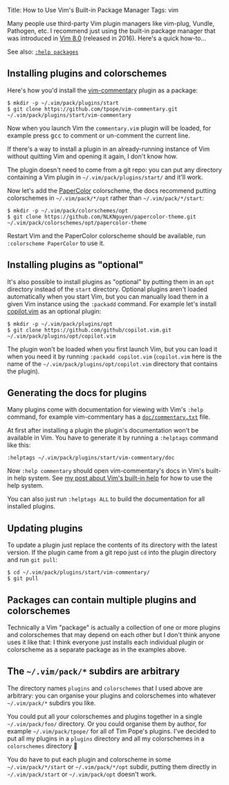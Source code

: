 Title: How to Use Vim's Built-in Package Manager
Tags: vim

Many people use third-party Vim plugin managers like vim-plug, Vundle, Pathogen, etc.
I recommend just using the built-in package manager that was introduced in
[Vim 8.0](https://vimhelp.org/version8.txt.html) (released in 2016).
Here's a quick how-to...

See also: [`:help packages`](https://vimhelp.org/repeat.txt.html#packages)

Installing plugins and colorschemes
-----------------------------------

Here's how you'd install the [vim-commentary](https://github.com/tpope/vim-commentary)
plugin as a package:

```terminal
$ mkdir -p ~/.vim/pack/plugins/start
$ git clone https://github.com/tpope/vim-commentary.git ~/.vim/pack/plugins/start/vim-commentary
```

Now when you launch Vim the `commentary.vim` plugin will be loaded,
for example press <kbd>gcc</kbd> to comment or un-comment the current line.

If there's a way to install a plugin in an already-running instance of Vim
without quitting Vim and opening it again, I don't know how.

The plugin doesn't need to come from a git repo:
you can put any directory containing a Vim plugin in `~/.vim/pack/plugins/start/`
and it'll work.

Now let's add the [PaperColor](https://github.com/NLKNguyen/papercolor-theme) colorscheme,
the docs recommend putting colorschemes in `~/.vim/pack/*/opt` rather than
`~/.vim/pack/*/start`:

```terminal
$ mkdir -p ~/.vim/pack/colorschemes/opt
$ git clone https://github.com/NLKNguyen/papercolor-theme.git ~/.vim/pack/colorschemes/opt/papercolor-theme
```

Restart Vim and the PaperColor colorscheme should be available,
run `:colorscheme PaperColor` to use it.

Installing plugins as "optional"
--------------------------------

It's also possible to install plugins as "optional" by putting them in an `opt`
directory instead of the `start` directory. Optional plugins aren't loaded
automatically when you start Vim, but you can manually load them in a given Vim
instance using the `:packadd` command. For example let's install
[copilot.vim](https://github.com/github/copilot.vim) as an optional plugin:

```terminal
$ mkdir -p ~/.vim/pack/plugins/opt
$ git clone https://github.com/github/copilot.vim.git ~/.vim/pack/plugins/opt/copilot.vim
```

The plugin won't be loaded when you first launch Vim,
but you can load it when you need it by running `:packadd copilot.vim`
(`copilot.vim` here is the name of the `~/.vim/pack/plugins/opt/copilot.vim`
directory that contains the plugin).

Generating the docs for plugins
-------------------------------

Many plugins come with documentation for viewing with Vim's `:help` command,
for example vim-commentary has a [`doc/commentary.txt`](https://github.com/tpope/vim-commentary/blob/master/doc/commentary.txt)
file.

At first after installing a plugin the plugin's documentation won't be available
in Vim. You have to generate it by running a `:helptags` command like this:

```
:helptags ~/.vim/pack/plugins/start/vim-commentary/doc
```

Now `:help commentary` should open vim-commentary's docs in Vim's built-in help system.
See [my post about Vim's built-in help]({filename}2020-08-02-how-to-use-vim's-built-in-help.md)
for how to use the help system.

You can also just run `:helptags ALL` to build the documentation for all
installed plugins.

Updating plugins
----------------

To update a plugin just replace the contents of its directory with the latest version.
If the plugin came from a git repo just `cd` into the plugin directory and run `git pull`:

```terminal
$ cd ~/.vim/pack/plugins/start/vim-commentary/
$ git pull
```

Packages can contain multiple plugins and colorschemes
------------------------------------------------------

Technically a Vim "package" is actually a collection of one or more plugins and
colorschemes that may depend on each other but I don't think anyone uses it
like that: I think everyone just installs each individual plugin or colorscheme
as a separate package as in the examples above.

The `~/.vim/pack/*` subdirs are arbitrary
------------------------------------------------

The directory names `plugins` and `colorschemes` that I used above are arbitrary:
you can organise your plugins and colorschemes into whatever `~/.vim/pack/*` subdirs you like.

You could put all your colorschemes and plugins together in a single `~/.vim/pack/foo/` directory.
Or you could organise them by author, for example `~/.vim/pack/tpope/` for all of Tim Pope's plugins.
I've decided to put all my plugins in a `plugins` directory
and all my colorschemes in a `colorschemes` directory 🤷

You do have to put each plugin and colorscheme in some `~/.vim/pack/*/start`
or `~/.vim/pack/*/opt` subdir,
putting them directly in `~/.vim/pack/start` or `~/.vim/pack/opt` doesn't work.

